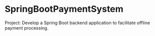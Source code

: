 # SpringBootPaymentSystem
Project: Develop a Spring Boot backend application to facilitate offline payment processing.
